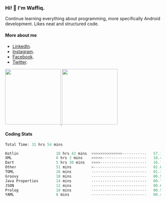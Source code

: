 ### Hi! 👋 I'm Waffiq.

Continue learning everything about programming, more specifically Android development. Likes neat and structured code.

#### More about me 
- [LinkedIn](https://www.linkedin.com/in/waffiqaziz/).
- [Instagram](https://www.instagram.com/waffiqaziz/).
- [Facebook](https://web.facebook.com/WaffiqAziz/).
- [Twitter](https://twitter.com/AzizWaffiq).

<p align="left">
<a href="https://github.com/waffiqaziz">
  <img height="180em" src="https://github-readme-stats-eight-theta.vercel.app/api?username=waffiqaziz&show_icons=true&theme=algolia&include_all_commits=true&count_private=true"/>
  <img height="180em" src="https://github-readme-stats-eight-theta.vercel.app/api/top-langs/?username=waffiqaziz&layout=compact&langs_count=8&theme=algolia"/>
</a>
</p>

#### Coding Stats
<!--START_SECTION:waka-->

```rust
Total Time: 31 hrs 54 mins

Kotlin                 18 hrs 42 mins  >>>>>>>>>>>>>>-----------   57.10 %
XML                    6 hrs 2 mins    >>>>>--------------------   18.43 %
Dart                   5 hrs 30 mins   >>>>---------------------   16.79 %
Other                  51 mins         >------------------------   02.61 %
TOML                   26 mins         -------------------------   01.35 %
Groovy                 18 mins         -------------------------   00.96 %
Java Properties        14 mins         -------------------------   00.73 %
JSON                   12 mins         -------------------------   00.61 %
Prolog                 10 mins         -------------------------   00.53 %
YAML                   8 mins          -------------------------   00.45 %
```

<!--END_SECTION:waka-->
